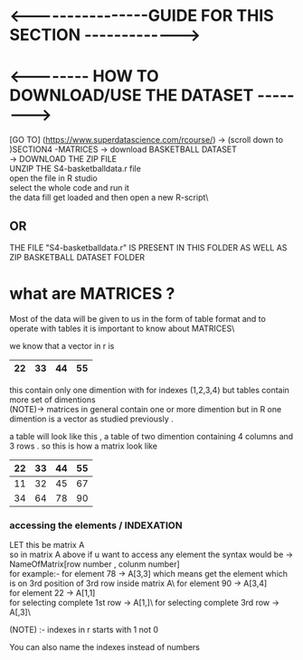 # <----------------GUIDE FOR THIS SECTION ------------->

# <-------- HOW TO DOWNLOAD/USE THE DATASET -------->
 [GO TO] (https://www.superdatascience.com/rcourse/) -> (scroll down to )SECTION4 -MATRICES -> download BASKETBALL DATASET\
 -> DOWNLOAD THE ZIP FILE\
 UNZIP THE S4-basketballdata.r file\
 open the file in R studio\
 select the whole code and run it\
 the data fill get loaded and then open a new R-script\

## OR


 THE FILE "S4-basketballdata.r" IS PRESENT IN THIS FOLDER AS WELL AS ZIP BASKETBALL DATASET FOLDER
 
 # what are MATRICES ?
 Most of the data will be given to us in the form of table format and to operate with tables it is important to know about MATRICES\
 
 we know that a vector in r is 
 
  
 22 | 33 | 44 | 55
 -- | -- | -- | --

this contain only one dimention with for indexes (1,2,3,4) but tables contain more set of dimentions\
(NOTE)-> matrices in general contain one or more dimention but in R one dimention is a vector as studied previously .

a table will look like this , a table of two dimention containing 4 columns and 3 rows . so this is how a matrix look like 

22 | 33 | 44 | 55 
-- | -- | -- | --
11 | 32 | 45 | 67
34 | 64 | 78 | 90

### accessing the elements / INDEXATION 

LET this be matrix A\
so in matrix A above if u want to access any element the syntax would be -> NameOfMatrix[row number , colunm number]\
for example:- for element 78 -> A[3,3] which means get the element which is  on 3rd position of 3rd row inside matrix A\ 
for element 90 -> A[3,4]\
for element 22 -> A[1,1]\
for selecting complete 1st row -> A[1,]\ 
for selecting complete 3rd row -> A[,3]\

(NOTE) :- indexes in r starts with 1 not 0

You can also name the indexes instead of numbers
